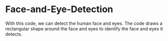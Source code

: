 # Face-and-Eye-Detection
With this code, we can detect the human face and eyes. The code draws a rectangular shape around the face and eyes to identify the face and eyes it detects.
